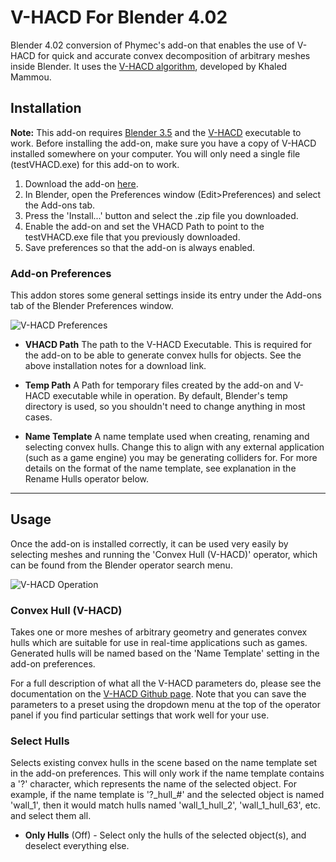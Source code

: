 # V-HACD For Blender 4.02
Blender 4.02 conversion of Phymec's add-on that enables the use of V-HACD for quick and accurate convex decomposition of arbitrary meshes inside Blender. It uses the [V-HACD algorithm](https://github.com/kmammou/v-hacd), developed by Khaled Mammou.

## Installation
__Note:__ This add-on requires [Blender 3.5](https://builder.blender.org) and the [V-HACD](https://github.com/kmammou/v-hacd) executable to work. Before installing the add-on, make sure you have a copy of V-HACD installed somewhere on your computer. You will only need a single file (testVHACD.exe) for this add-on to work.

1. Download the add-on [here](https://github.com/maxiriton/blender_vhacd/releases).
2. In Blender, open the Preferences window (Edit>Preferences) and select the Add-ons tab.
3. Press the 'Install...' button and select the .zip file you downloaded.
4. Enable the add-on and set the VHACD Path to point to the testVHACD.exe file that you previously downloaded.
5. Save preferences so that the add-on is always enabled.

### Add-on Preferences
This addon stores some general settings inside its entry under the Add-ons tab of the Blender Preferences window.

![V-HACD Preferences](https://raw.githubusercontent.com/maxiriton/blender_vhacd/master/README_img/addon_prefs.png)

+ __VHACD Path__
The path to the V-HACD Executable. This is required for the add-on to be able to generate convex hulls for objects. See the above installation notes for a download link.

+ __Temp Path__
A Path for temporary files created by the add-on and V-HACD executable while in operation. By default, Blender's temp directory is used, so you shouldn't need to change anything in most cases.

+ __Name Template__
A name template used when creating, renaming and selecting convex hulls. Change this to align with any external application (such as a game engine) you may be generating colliders for. For more details on the format of the name template, see explanation in the Rename Hulls operator below.

---

## Usage
Once the add-on is installed correctly, it can be used very easily by selecting meshes and running the 'Convex Hull (V-HACD)' operator, which can be found from the Blender operator search menu.

![V-HACD Operation](https://raw.githubusercontent.com/maxiriton/blender_vhacd/master/README_img/vhacd.gif)

### Convex Hull (V-HACD)
Takes one or more meshes of arbitrary geometry and generates convex hulls which are suitable for use in real-time applications such as games. Generated hulls will be named based on the 'Name Template' setting in the add-on preferences.

For a full description of what all the V-HACD parameters do, please see the documentation on the [V-HACD Github page](https://github.com/kmammou/v-hacd#parameters). Note that you can save the parameters to a preset using the dropdown menu at the top of the operator panel if you find particular settings that work well for your use.


### Select Hulls
Selects existing convex hulls in the scene based on the name template set in the add-on preferences. This will only work if the name template contains a '?' character, which represents the name of the selected object. For example, if the name template is '?\_hull\_#' and the selected object is named 'wall_1', then it would match hulls named 'wall_1_hull_2', 'wall_1_hull_63', etc. and select them all.

+ __Only Hulls__ (Off) - Select only the hulls of the selected object(s), and deselect everything else.

